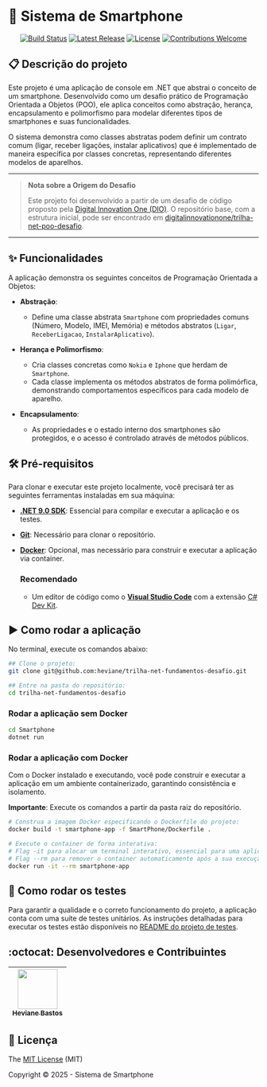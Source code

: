 # 📱 Sistema de Smartphone

<p align="center">
  <a href="https://github.com/heviane/trilha-net-fundamentos-desafio/actions/workflows/dotnet-ci.yml"><img alt="Build Status" src="https://img.shields.io/github/actions/workflow/status/heviane/trilha-net-fundamentos-desafio/dotnet-ci.yml?branch=main&style=for-the-badge&label=CI"></a>
  <a href="https://github.com/heviane/trilha-net-fundamentos-desafio/releases"><img alt="Latest Release" src="https://img.shields.io/github/v/release/heviane/trilha-net-fundamentos-desafio?style=for-the-badge&color=success"></a>
  <a href="../LICENSE"><img alt="License" src="https://img.shields.io/github/license/heviane/trilha-net-fundamentos-desafio?style=for-the-badge&color=blue"></a>
  <a href="../.github/CONTRIBUTING.md"><img alt="Contributions Welcome" src="https://img.shields.io/badge/contributions-welcome-brightgreen.svg?style=for-the-badge"></a>
</p>

## 📋 Descrição do projeto

Este projeto é uma aplicação de console em .NET que abstrai o conceito de um smartphone. Desenvolvido como um desafio prático de Programação Orientada a Objetos (POO), ele aplica conceitos como abstração, herança, encapsulamento e polimorfismo para modelar diferentes tipos de smartphones e suas funcionalidades.

O sistema demonstra como classes abstratas podem definir um contrato comum (ligar, receber ligações, instalar aplicativos) que é implementado de maneira específica por classes concretas, representando diferentes modelos de aparelhos.

---

> **Nota sobre a Origem do Desafio**
>
> Este projeto foi desenvolvido a partir de um desafio de código proposto pela [Digital Innovation One (DIO)](https://www.dio.me/). O repositório base, com a estrutura inicial, pode ser encontrado em [digitalinnovationone/trilha-net-poo-desafio](https://github.com/digitalinnovationone/trilha-net-poo-desafio).

---

## ✨ Funcionalidades

A aplicação demonstra os seguintes conceitos de Programação Orientada a Objetos:

- **Abstração**:
  - Define uma classe abstrata `Smartphone` com propriedades comuns (Número, Modelo, IMEI, Memória) e métodos abstratos (`Ligar`, `ReceberLigacao`, `InstalarAplicativo`).

- **Herança e Polimorfismo**:
  - Cria classes concretas como `Nokia` e `Iphone` que herdam de `Smartphone`.
  - Cada classe implementa os métodos abstratos de forma polimórfica, demonstrando comportamentos específicos para cada modelo de aparelho.

- **Encapsulamento**:
  - As propriedades e o estado interno dos smartphones são protegidos, e o acesso é controlado através de métodos públicos.

## 🛠️ Pré-requisitos

Para clonar e executar este projeto localmente, você precisará ter as seguintes ferramentas instaladas em sua máquina:

- **[.NET 9.0 SDK](https://dotnet.microsoft.com/en-us/download)**: Essencial para compilar e executar a aplicação e os testes.
- **[Git](https://git-scm.com/)**: Necessário para clonar o repositório.
- **[Docker](https://www.docker.com/products/docker-desktop/)**: Opcional, mas necessário para construir e executar a aplicação via container.

  ### Recomendado

  - Um editor de código como o **[Visual Studio Code](https://code.visualstudio.com/)** com a extensão [C# Dev Kit](https://marketplace.visualstudio.com/items?itemName=ms-dotnettools.csdevkit).

## :arrow_forward: Como rodar a aplicação

No terminal, execute os comandos abaixo:

```bash
## Clone o projeto:
git clone git@github.com:heviane/trilha-net-fundamentos-desafio.git

## Entre na pasta do repositório:
cd trilha-net-fundamentos-desafio
```

### Rodar a aplicação sem Docker

```bash
cd Smartphone
dotnet run
```

### Rodar a aplicação com Docker

Com o Docker instalado e executando, você pode construir e executar a aplicação em um ambiente containerizado, garantindo consistência e isolamento.

**Importante**: Execute os comandos a partir da pasta raiz do repositório.

```bash
# Construa a imagem Docker especificando o Dockerfile do projeto:
docker build -t smartphone-app -f SmartPhone/Dockerfile .

# Execute o container de forma interativa:
# Flag -it para alocar um terminal interativo, essencial para uma aplicação de console
# Flag --rm para remover o container automaticamente após a sua execução.
docker run -it --rm smartphone-app
```

<!-- TODO: Dica: clone o próprio projeto e verfique se o passo a passo funciona. -->

## 🧪 Como rodar os testes

Para garantir a qualidade e o correto funcionamento do projeto, a aplicação conta com uma suíte de testes unitários. As instruções detalhadas para executar os testes estão disponíveis no [README do projeto de testes](../Parking.Tests/README.md#4-como-executar-os-testes-).

## :octocat: Desenvolvedores e Contribuintes

| [<img width="80px" align="center" src="https://avatars.githubusercontent.com/heviane"/><br><sub>Heviane Bastos</sub>](https://github.com/heviane) |
| :---: |

## 📜 Licença

The [MIT License](../LICENSE) (MIT)

Copyright :copyright: 2025 - Sistema de Smartphone
